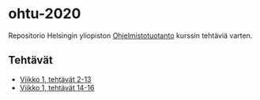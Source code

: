 # ohtu-2020

Repositorio Helsingin yliopiston [Ohjelmistotuotanto](https://ohjelmistotuotanto-hy-avoin.github.io/) kurssin tehtäviä varten.

## Tehtävät

- [Viikko 1, tehtävät 2-13](https://github.com/MiguelSombrero/ohtu-2020-viikko1)
- [Viikko 1, tehtävät 14-16](https://github.com/MiguelSombrero/ohtu-2020/viikko1/tehtavat14-16)